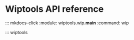# Wiptools API reference

::: mkdocs-click
    :module: wiptools.wip.__main__
    :command: wip

::: wiptools